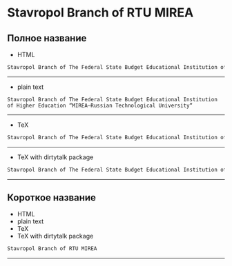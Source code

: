 



# Stavropol Branch of RTU MIREA

## Полное название

- HTML


```html
Stavropol Branch of The Federal State Budget Educational Institution of Higher Education “MIREA&mdash;Russian Technological University“
```

---
- plain text


```text
Stavropol Branch of The Federal State Budget Educational Institution of Higher Education “MIREA—Russian Technological University“
```

---
- TeX


```tex
Stavropol Branch of The Federal State Budget Educational Institution of Higher Education “MIREA---Russian Technological University“
```

---
- TeX with dirtytalk package


```tex
Stavropol Branch of The Federal State Budget Educational Institution of Higher Education }MIREA---Russian Technological University}
```

---
## Короткое название

- HTML
- plain text
- TeX
- TeX with dirtytalk package


```html
Stavropol Branch of RTU MIREA
```

---